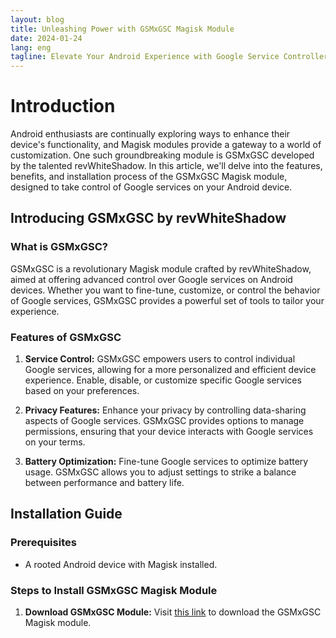 ```yaml
---
layout: blog
title: Unleashing Power with GSMxGSC Magisk Module
date: 2024-01-24
lang: eng
tagline: Elevate Your Android Experience with Google Service Controller
---
```


# Introduction

Android enthusiasts are continually exploring ways to enhance their device's functionality, and Magisk modules provide a gateway to a world of customization. One such groundbreaking module is GSMxGSC developed by the talented revWhiteShadow. In this article, we'll delve into the features, benefits, and installation process of the GSMxGSC Magisk module, designed to take control of Google services on your Android device.

## Introducing GSMxGSC by revWhiteShadow

### What is GSMxGSC?

GSMxGSC is a revolutionary Magisk module crafted by revWhiteShadow, aimed at offering advanced control over Google services on Android devices. Whether you want to fine-tune, customize, or control the behavior of Google services, GSMxGSC provides a powerful set of tools to tailor your experience.

### Features of GSMxGSC

1. **Service Control:**
   GSMxGSC empowers users to control individual Google services, allowing for a more personalized and efficient device experience. Enable, disable, or customize specific Google services based on your preferences.

2. **Privacy Features:**
   Enhance your privacy by controlling data-sharing aspects of Google services. GSMxGSC provides options to manage permissions, ensuring that your device interacts with Google services on your terms.

3. **Battery Optimization:**
   Fine-tune Google services to optimize battery usage. GSMxGSC allows you to adjust settings to strike a balance between performance and battery life.

## Installation Guide

### Prerequisites

- A rooted Android device with Magisk installed.

### Steps to Install GSMxGSC Magisk Module

1. **Download GSMxGSC Module:**
   Visit [this link](https://bestmagiskmodule.github.io/2023/12/05/google-service-controller-magisk-module.html) to download the GSMxGSC Magisk module.


